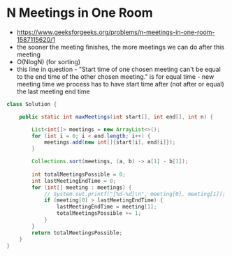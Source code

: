 # N Meetings in One Room

- https://www.geeksforgeeks.org/problems/n-meetings-in-one-room-1587115620/1
- the sooner the meeting finishes, the more meetings we can do after this meeting
- O(NlogN) (for sorting)
- this line in question - "Start time of one chosen meeting can't be equal to the end time of the other chosen meeting." is for equal time - new meeting time we process has to have start time after (not after or equal) the last meeting end time

```java
class Solution {

    public static int maxMeetings(int start[], int end[], int n) {

        List<int[]> meetings = new ArrayList<>();
        for (int i = 0; i < end.length; i++) {
            meetings.add(new int[]{start[i], end[i]});
        }

        Collections.sort(meetings, (a, b) -> a[1] - b[1]);
        
        int totalMeetingsPossible = 0;
        int lastMeetingEndTime = 0;
        for (int[] meeting : meetings) {
            // System.out.printf("[%d-%d]\n", meeting[0], meeting[1]);
            if (meeting[0] > lastMeetingEndTime) {
                lastMeetingEndTime = meeting[1];
                totalMeetingsPossible += 1;
            }
        }
        return totalMeetingsPossible;
    }
}
```
